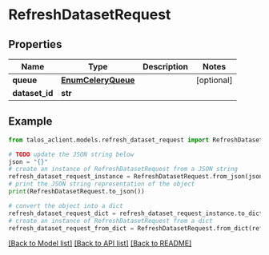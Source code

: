 # RefreshDatasetRequest


## Properties

Name | Type | Description | Notes
------------ | ------------- | ------------- | -------------
**queue** | [**EnumCeleryQueue**](EnumCeleryQueue.md) |  | [optional] 
**dataset_id** | **str** |  | 

## Example

```python
from talos_aclient.models.refresh_dataset_request import RefreshDatasetRequest

# TODO update the JSON string below
json = "{}"
# create an instance of RefreshDatasetRequest from a JSON string
refresh_dataset_request_instance = RefreshDatasetRequest.from_json(json)
# print the JSON string representation of the object
print(RefreshDatasetRequest.to_json())

# convert the object into a dict
refresh_dataset_request_dict = refresh_dataset_request_instance.to_dict()
# create an instance of RefreshDatasetRequest from a dict
refresh_dataset_request_from_dict = RefreshDatasetRequest.from_dict(refresh_dataset_request_dict)
```
[[Back to Model list]](../README.md#documentation-for-models) [[Back to API list]](../README.md#documentation-for-api-endpoints) [[Back to README]](../README.md)


